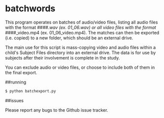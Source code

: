 # batchwords

This program operates on batches of audio/video files, listing all audio files with the format ##_##.wav (ex. 01_06.wav) or all video files with the format ##_##_video.mp4 (ex. 01_06_video.mp4). The matches can then be exported (i.e. copied) to a new folder, which should be an external drive. 

The main use for this script is mass-copying video and audio files within a child's Subject Files directory into an external drive. The data is for use by subjects after their involvement is complete in the study.

You can exclude audio or video files, or choose to include both of them in the final export.

##running

```bash
$ python batchexport.py
```

##issues

Please report any bugs to the Github issue tracker.